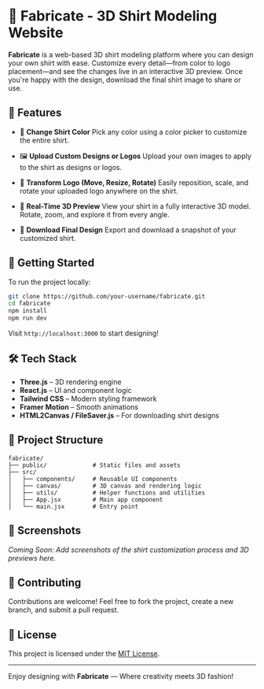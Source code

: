 # 👕 Fabricate - 3D Shirt Modeling Website

**Fabricate** is a web-based 3D shirt modeling platform where you can design your own shirt with ease. Customize every detail—from color to logo placement—and see the changes live in an interactive 3D preview. Once you're happy with the design, download the final shirt image to share or use.

## 🌟 Features

* 🎨 **Change Shirt Color**
  Pick any color using a color picker to customize the entire shirt.

* 🖼️ **Upload Custom Designs or Logos**
  Upload your own images to apply to the shirt as designs or logos.

* 🔄 **Transform Logo (Move, Resize, Rotate)**
  Easily reposition, scale, and rotate your uploaded logo anywhere on the shirt.

* 🧅 **Real-Time 3D Preview**
  View your shirt in a fully interactive 3D model. Rotate, zoom, and explore it from every angle.

* 📅 **Download Final Design**
  Export and download a snapshot of your customized shirt.

## 🚀 Getting Started

To run the project locally:

```bash
git clone https://github.com/your-username/fabricate.git
cd fabricate
npm install
npm run dev
```

Visit `http://localhost:3000` to start designing!

## 🛠️ Tech Stack

* **Three.js** – 3D rendering engine
* **React.js** – UI and component logic
* **Tailwind CSS** – Modern styling framework
* **Framer Motion** – Smooth animations
* **HTML2Canvas / FileSaver.js** – For downloading shirt designs

## 📁 Project Structure

```
fabricate/
├── public/             # Static files and assets
├── src/
│   ├── components/     # Reusable UI components
│   ├── canvas/         # 3D canvas and rendering logic
│   ├── utils/          # Helper functions and utilities
│   ├── App.jsx         # Main app component
│   └── main.jsx        # Entry point
```

## 📸 Screenshots

*Coming Soon: Add screenshots of the shirt customization process and 3D previews here.*

## 🤝 Contributing

Contributions are welcome!
Feel free to fork the project, create a new branch, and submit a pull request.

## 📜 License

This project is licensed under the [MIT License](LICENSE).

---

Enjoy designing with **Fabricate** — Where creativity meets 3D fashion!

